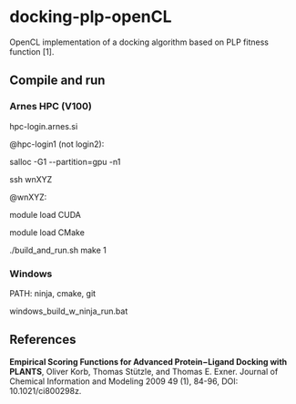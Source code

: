 # docking-plp-openCL

OpenCL implementation of a docking algorithm based on PLP fitness function [1].

## Compile and run

### Arnes HPC (V100)

hpc-login.arnes.si

@hpc-login1 (not login2):

salloc -G1 --partition=gpu -n1

ssh wnXYZ

@wnXYZ:

module load CUDA

module load CMake

./build_and_run.sh make 1

### Windows

PATH: ninja, cmake, git

windows_build_w_ninja_run.bat

## References

**Empirical Scoring Functions for Advanced Protein−Ligand Docking with PLANTS**, Oliver Korb, Thomas Stützle, and Thomas E. Exner. Journal of Chemical Information and Modeling 2009 49 (1), 84-96, DOI: 10.1021/ci800298z.
